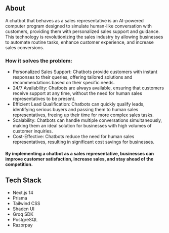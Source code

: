 

## About

A chatbot that behaves as a sales representative is an AI-powered computer program designed to simulate human-like conversation with customers, providing them with personalized sales support and guidance. This technology is revolutionizing the sales industry by allowing businesses to automate routine tasks, enhance customer experience, and increase sales conversions.

### How it solves the problem:

- Personalized Sales Support: Chatbots provide customers with instant responses to their queries, offering tailored solutions and recommendations based on their specific needs.
- 24/7 Availability: Chatbots are always available, ensuring that customers receive support at any time, without the need for human sales representatives to be present.
- Efficient Lead Qualification: Chatbots can quickly qualify leads, identifying serious buyers and passing them to human sales representatives, freeing up their time for more complex sales tasks.
- Scalability: Chatbots can handle multiple conversations simultaneously, making them an ideal solution for businesses with high volumes of customer inquiries.
- Cost-Effective: Chatbots reduce the need for human sales representatives, resulting in significant cost savings for businesses.

#### By implementing a chatbot as a sales representative, businesses can improve customer satisfaction, increase sales, and stay ahead of the competition.

## Tech Stack

- Next.js 14
- Prisma
- Tailwind CSS
- Shadcn UI
- Groq SDK
- PostgreSQL
- Razorpay
